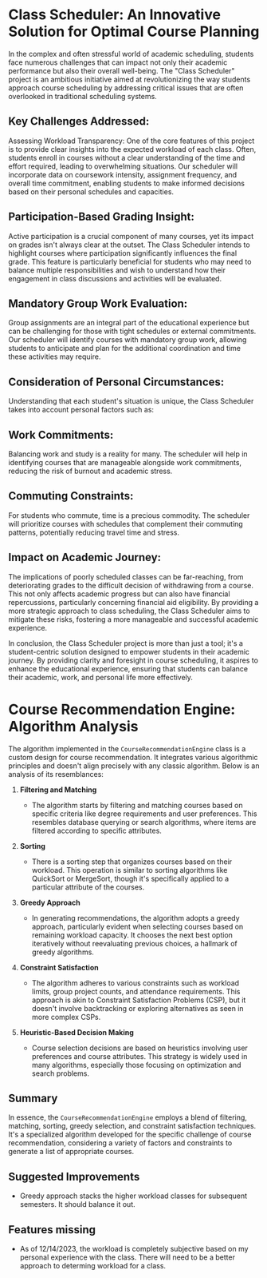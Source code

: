 # Class Scheduler: An Innovative Solution for Optimal Course Planning
In the complex and often stressful world of academic scheduling, students face numerous challenges that can impact not only their academic performance but also their overall well-being. The "Class Scheduler" project is an ambitious initiative aimed at revolutionizing the way students approach course scheduling by addressing critical issues that are often overlooked in traditional scheduling systems.

## Key Challenges Addressed:
Assessing Workload Transparency: One of the core features of this project is to provide clear insights into the expected workload of each class. Often, students enroll in courses without a clear understanding of the time and effort required, leading to overwhelming situations. Our scheduler will incorporate data on coursework intensity, assignment frequency, and overall time commitment, enabling students to make informed decisions based on their personal schedules and capacities.

## Participation-Based Grading Insight: 
Active participation is a crucial component of many courses, yet its impact on grades isn't always clear at the outset. The Class Scheduler intends to highlight courses where participation significantly influences the final grade. This feature is particularly beneficial for students who may need to balance multiple responsibilities and wish to understand how their engagement in class discussions and activities will be evaluated.

## Mandatory Group Work Evaluation: 
Group assignments are an integral part of the educational experience but can be challenging for those with tight schedules or external commitments. Our scheduler will identify courses with mandatory group work, allowing students to anticipate and plan for the additional coordination and time these activities may require.

## Consideration of Personal Circumstances:
Understanding that each student's situation is unique, the Class Scheduler takes into account personal factors such as:

## Work Commitments: 
Balancing work and study is a reality for many. The scheduler will help in identifying courses that are manageable alongside work commitments, reducing the risk of burnout and academic stress.

## Commuting Constraints: 
For students who commute, time is a precious commodity. The scheduler will prioritize courses with schedules that complement their commuting patterns, potentially reducing travel time and stress.

## Impact on Academic Journey:
The implications of poorly scheduled classes can be far-reaching, from deteriorating grades to the difficult decision of withdrawing from a course. This not only affects academic progress but can also have financial repercussions, particularly concerning financial aid eligibility. By providing a more strategic approach to class scheduling, the Class Scheduler aims to mitigate these risks, fostering a more manageable and successful academic experience.

In conclusion, the Class Scheduler project is more than just a tool; it's a student-centric solution designed to empower students in their academic journey. By providing clarity and foresight in course scheduling, it aspires to enhance the educational experience, ensuring that students can balance their academic, work, and personal life more effectively.

# Course Recommendation Engine: Algorithm Analysis

The algorithm implemented in the `CourseRecommendationEngine` class is a custom design for course recommendation. It integrates various algorithmic principles and doesn't align precisely with any classic algorithm. Below is an analysis of its resemblances:

1. **Filtering and Matching**
   - The algorithm starts by filtering and matching courses based on specific criteria like degree requirements and user preferences. This resembles database querying or search algorithms, where items are filtered according to specific attributes.

2. **Sorting**
   - There is a sorting step that organizes courses based on their workload. This operation is similar to sorting algorithms like QuickSort or MergeSort, though it's specifically applied to a particular attribute of the courses.

3. **Greedy Approach**
   - In generating recommendations, the algorithm adopts a greedy approach, particularly evident when selecting courses based on remaining workload capacity. It chooses the next best option iteratively without reevaluating previous choices, a hallmark of greedy algorithms.

4. **Constraint Satisfaction**
   - The algorithm adheres to various constraints such as workload limits, group project counts, and attendance requirements. This approach is akin to Constraint Satisfaction Problems (CSP), but it doesn't involve backtracking or exploring alternatives as seen in more complex CSPs.

5. **Heuristic-Based Decision Making**
   - Course selection decisions are based on heuristics involving user preferences and course attributes. This strategy is widely used in many algorithms, especially those focusing on optimization and search problems.

## Summary

In essence, the `CourseRecommendationEngine` employs a blend of filtering, matching, sorting, greedy selection, and constraint satisfaction techniques. It's a specialized algorithm developed for the specific challenge of course recommendation, considering a variety of factors and constraints to generate a list of appropriate courses.

## Suggested Improvements
- Greedy approach stacks the higher workload classes for subsequent semesters. It should balance it out. 

## Features missing
- As of 12/14/2023, the workload is completely subjective based on my personal experience with the class. There will need to be a better approach to determing workload for a class. 

